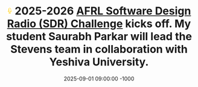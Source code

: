 ---
title: >-
  <img src="/assets/images/icon/microphone.png" height="20px"> 2025-2026 <a href="https://wbi-innovates.zohobackstage.com/afrlsdr" target="_blank">AFRL Software Design Radio (SDR) Challenge</a> kicks off. 
  My student <strong>Saurabh Parkar</strong> will lead the <strong>Stevens</strong> team in collaboration with <strong>Yeshiva University</strong>.
date: 2025-09-01 09:00:00 -1000
---